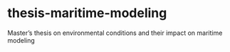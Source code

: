 # thesis-maritime-modeling
Master’s thesis on environmental conditions and their impact on maritime modeling
